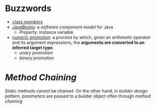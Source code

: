 # Buzzwords
* [*class members*](https://docs.oracle.com/javase/tutorial/java/javaOO/classvars.html)
* [*JavaBeans*](http://download.oracle.com/otndocs/jcp/7224-javabeans-1.01-fr-spec-oth-JSpec/): a *software component model* for Java
  * *Property*: instance variable
* [*numeric promotion*](https://docs.oracle.com/javase/specs/jls/se8/html/jls-5.html#jls-5.6): a process by which, given an *arithmetic operator* and its argument expressions, the **arguments are converted to an inferred target type**.
  * *unary promotion*
  * *binary promotion*
# *Method Chaining*
Static methods cannot be chained. On the other hand, in *builder design pattern*, *parameters* are passed to a builder object often through *method chaining*  

